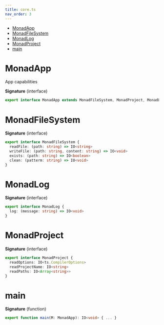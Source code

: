 ```yaml
---
title: core.ts
nav_order: 3
---
```


<!-- START doctoc generated TOC please keep comment here to allow auto update -->
<!-- DON'T EDIT THIS SECTION, INSTEAD RE-RUN doctoc TO UPDATE -->


- [MonadApp](#monadapp)
- [MonadFileSystem](#monadfilesystem)
- [MonadLog](#monadlog)
- [MonadProject](#monadproject)
- [main](#main)

<!-- END doctoc generated TOC please keep comment here to allow auto update -->

# MonadApp

App capabilities

**Signature** (interface)

```ts
export interface MonadApp extends MonadFileSystem, MonadProject, MonadLog {}
```

# MonadFileSystem

**Signature** (interface)

```ts
export interface MonadFileSystem {
  readFile: (path: string) => IO<string>
  writeFile: (path: string, content: string) => IO<void>
  exists: (path: string) => IO<boolean>
  clean: (patterm: string) => IO<void>
}
```

# MonadLog

**Signature** (interface)

```ts
export interface MonadLog {
  log: (message: string) => IO<void>
}
```

# MonadProject

**Signature** (interface)

```ts
export interface MonadProject {
  readOptions: IO<ts.CompilerOptions>
  readProjectName: IO<string>
  readPaths: IO<Array<string>>
}
```

# main

**Signature** (function)

```ts
export function main(M: MonadApp): IO<void> { ... }
```
